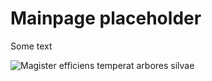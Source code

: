 # Mainpage placeholder

Some text

![Magister efficiens temperat arbores silvae](../images/silva.svg)
